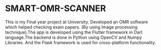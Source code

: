 # SMART-OMR-SCANNER
This is my Final year project at University. Developed an OMR software which helped checking exam papers. (By using Image processing technique).The app is developed using the Flutter framework in Dart language.The backend is done in Python using OpenCV and Numpy Libraries. And the Flask framework is used for cross-platform functionality.
